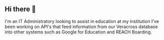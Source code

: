 ## Hi there 👋
I'm an IT Administratory looking to assist in education at my institution
I've been working on API's that feed information from our Veracross database into other systems such as Google for Education and REACH Boarding. 
<!--
**TSMBennett/TSMBennett** is a ✨ _special_ ✨ repository because its `README.md` (this file) appears on your GitHub profile.

Here are some ideas to get you started:

- 🔭 I’m currently working on ...
- 🌱 I’m currently learning ...
- 👯 I’m looking to collaborate on ...
- 🤔 I’m looking for help with ...
- 💬 Ask me about ...
- 📫 How to reach me: ...
- 😄 Pronouns: ...
- ⚡ Fun fact: ...
-->
